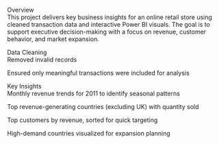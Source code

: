 Overview  
This project delivers key business insights for an online retail store using cleaned transaction data and interactive Power BI visuals. The goal is to support executive decision-making with a focus on revenue, customer behavior, and market expansion.  

Data Cleaning  
Removed invalid records 

Ensured only meaningful transactions were included for analysis  

Key Insights  
Monthly revenue trends for 2011 to identify seasonal patterns  

Top revenue-generating countries (excluding UK) with quantity sold  

Top customers by revenue, sorted for quick targeting  

High-demand countries visualized for expansion planning 
